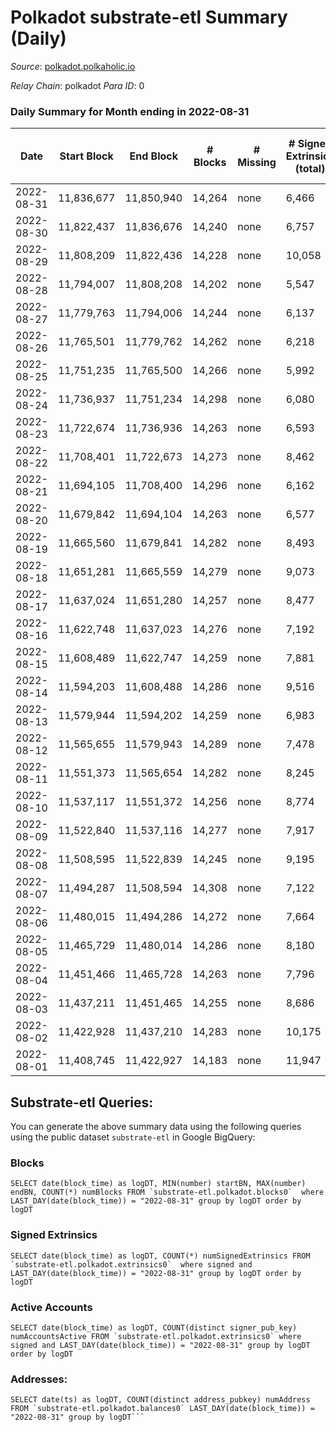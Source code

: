# Polkadot substrate-etl Summary (Daily)

_Source_: [polkadot.polkaholic.io](https://polkadot.polkaholic.io)

*Relay Chain*: polkadot
*Para ID*: 0



### Daily Summary for Month ending in 2022-08-31


| Date | Start Block | End Block | # Blocks | # Missing | # Signed Extrinsics (total) | # Active Accounts | # Addresses with Balances | # Events | # Transfers | # XCM Transfers In | # XCM Transfers Out |
| ---- | ----------- | --------- | -------- | --------- | --------------------------- | ----------------- | ------------------------- | -------- | ----------- | ------------------ | ------------------- |
| 2022-08-31 | 11,836,677 | 11,850,940 | 14,264 | none  | 6,466 |  | 1,048,665 | 401,433 | 5,001 ($44,581,190) | 89 ($379,637) | 213 ($700,674) |
| 2022-08-30 | 11,822,437 | 11,836,676 | 14,240 | none  | 6,757 |  |  | 404,747 | 5,921 ($75,307,658) | 122 ($273,776) | 222 ($653,233) |
| 2022-08-29 | 11,808,209 | 11,822,436 | 14,228 | none  | 10,058 |  |  | 431,269 | 8,685 ($107,800,165) | 130 ($460,626) | 236 ($572,762) |
| 2022-08-28 | 11,794,007 | 11,808,208 | 14,202 | none  | 5,547 |  |  | 359,317 | 4,292 ($23,344,122) | 85 ($228,274) | 150 ($122,508) |
| 2022-08-27 | 11,779,763 | 11,794,006 | 14,244 | none  | 6,137 |  |  | 361,078 | 4,874 ($20,188,780) | 80 ($218,444) | 178 ($183,950) |
| 2022-08-26 | 11,765,501 | 11,779,762 | 14,262 | none  | 6,218 | 2,773 | 1,049,243 | 360,005 | 4,835 ($48,792,107) | 101 ($992,088) | 176 ($378,858) |
| 2022-08-25 | 11,751,235 | 11,765,500 | 14,266 | none  | 5,992 | 2,756 | 1,048,744 | 363,363 | 4,587 ($18,865,916) | 94 ($223,610) | 147 ($2,059,477) |
| 2022-08-24 | 11,736,937 | 11,751,234 | 14,298 | none  | 6,080 | 2,839 | 1,048,273 | 364,171 | 4,639 ($25,597,495) | 83 ($1,028,012) | 153 ($280,291) |
| 2022-08-23 | 11,722,674 | 11,736,936 | 14,263 | none  | 6,593 | 2,928 | 1,047,728 | 368,832 | 5,235 ($27,988,951) | 115 ($1,384,939) | 182 ($872,041) |
| 2022-08-22 | 11,708,401 | 11,722,673 | 14,273 | none  | 8,462 | 4,878 | 1,046,917 | 384,067 | 7,063 ($36,804,853) | 86 ($216,728) | 217 ($2,422,620) |
| 2022-08-21 | 11,694,105 | 11,708,400 | 14,296 | none  | 6,162 | 2,778 |  | 362,713 | 4,795 ($12,604,023) | 102 ($225,586) | 205 ($211,630) |
| 2022-08-20 | 11,679,842 | 11,694,104 | 14,263 | none  | 6,577 | 2,842 |  | 373,311 | 5,421 ($31,112,451) | 94 ($748,694) | 227 ($597,113) |
| 2022-08-19 | 11,665,560 | 11,679,841 | 14,282 | none  | 8,493 | 3,572 | 1,045,069 | 382,550 | 7,363 ($53,052,430) | 131 ($1,346,455) | 295 ($1,127,187) |
| 2022-08-18 | 11,651,281 | 11,665,559 | 14,279 | none  | 9,073 | 4,621 |  | 388,089 | 7,354 ($89,544,711) | 139 ($821,169) | 193 ($536,772) |
| 2022-08-17 | 11,637,024 | 11,651,280 | 14,257 | none  | 8,477 | 3,723 | 1,043,417 | 382,412 | 6,889 ($40,861,739) | 95 ($1,365,012) | 237 ($2,688,145) |
| 2022-08-16 | 11,622,748 | 11,637,023 | 14,276 | none  | 7,192 | 3,259 |  | 370,893 | 5,710 ($59,558,630) | 156 ($274,021) | 402 ($989,322) |
| 2022-08-15 | 11,608,489 | 11,622,747 | 14,259 | none  | 7,881 | 3,594 | 1,041,687 | 378,626 | 6,349 ($54,536,199) | 176 ($689,561) | 557 ($965,912) |
| 2022-08-14 | 11,594,203 | 11,608,488 | 14,286 | none  | 9,516 | 4,128 | 1,040,807 | 396,105 | 8,307 ($37,296,816) | 540 ($4,543,347) | 1,461 ($2,560,851) |
| 2022-08-13 | 11,579,944 | 11,594,202 | 14,259 | none  | 6,983 | 3,239 | 1,039,769 | 365,664 | 5,388 ($25,719,840) | 276 ($1,262,529) | 371 ($2,697,868) |
| 2022-08-12 | 11,565,655 | 11,579,943 | 14,289 | none  | 7,478 | 3,307 | 1,039,019 | 375,171 | 5,827 ($31,317,697) | 258 ($2,925,795) | 428 ($723,290) |
| 2022-08-11 | 11,551,373 | 11,565,654 | 14,282 | none  | 8,245 | 3,758 | 1,038,126 | 381,097 | 6,759 ($271,150,764) | 298 ($5,209,918) | 481 ($7,029,871) |
| 2022-08-10 | 11,537,117 | 11,551,372 | 14,256 | none  | 8,774 | 3,923 | 1,037,177 | 387,744 | 7,253 ($56,531,498) | 401 ($2,008,445) | 560 ($2,665,348) |
| 2022-08-09 | 11,522,840 | 11,537,116 | 14,277 | none  | 7,917 | 3,580 | 1,036,086 | 372,353 | 6,314 ($78,857,967) | 305 ($792,118) | 484 ($1,172,662) |
| 2022-08-08 | 11,508,595 | 11,522,839 | 14,245 | none  | 9,195 | 4,319 |  | 384,282 | 7,532 ($72,953,089) | 321 ($1,039,774) | 489 ($717,596) |
| 2022-08-07 | 11,494,287 | 11,508,594 | 14,308 | none  | 7,122 | 3,151 | 1,034,720 | 365,442 | 5,502 ($36,376,186) | 259 ($490,156) | 426 ($571,860) |
| 2022-08-06 | 11,480,015 | 11,494,286 | 14,272 | none  | 7,664 | 3,407 |  | 368,643 | 6,170 ($40,161,034) | 307 ($940,478) | 652 ($1,367,529) |
| 2022-08-05 | 11,465,729 | 11,480,014 | 14,286 | none  | 8,180 | 3,617 |  | 384,751 | 6,522 ($83,026,706) | 249 ($1,602,003) | 509 ($2,598,383) |
| 2022-08-04 | 11,451,466 | 11,465,728 | 14,263 | none  | 7,796 | 3,436 | 1,032,691 | 371,656 | 6,119 ($68,674,998) | 242 ($985,754) | 580 ($659,543) |
| 2022-08-03 | 11,437,211 | 11,451,465 | 14,255 | none  | 8,686 | 3,520 | 1,032,047 | 378,954 | 6,667 ($133,670,192) | 204 ($743,974) | 433 ($494,358) |
| 2022-08-02 | 11,422,928 | 11,437,210 | 14,283 | none  | 10,175 | 3,710 | 1,031,336 | 388,361 | 7,170 ($121,003,608) | 532 ($4,401,130) | 874 ($2,600,829) |
| 2022-08-01 | 11,408,745 | 11,422,927 | 14,183 | none  | 11,947 | 5,221 | 1,030,589 | 399,822 | 9,952 ($65,645,796) | 572 ($694,152) | 2,465 ($1,217,213) |

## Substrate-etl Queries:
You can generate the above summary data using the following queries using the public dataset `substrate-etl` in Google BigQuery:


### Blocks
```
SELECT date(block_time) as logDT, MIN(number) startBN, MAX(number) endBN, COUNT(*) numBlocks FROM `substrate-etl.polkadot.blocks0`  where LAST_DAY(date(block_time)) = "2022-08-31" group by logDT order by logDT
```


### Signed Extrinsics
```
SELECT date(block_time) as logDT, COUNT(*) numSignedExtrinsics FROM `substrate-etl.polkadot.extrinsics0`  where signed and LAST_DAY(date(block_time)) = "2022-08-31" group by logDT order by logDT
```


### Active Accounts
```
SELECT date(block_time) as logDT, COUNT(distinct signer_pub_key) numAccountsActive FROM `substrate-etl.polkadot.extrinsics0` where signed and LAST_DAY(date(block_time)) = "2022-08-31" group by logDT order by logDT
```


### Addresses:
```
SELECT date(ts) as logDT, COUNT(distinct address_pubkey) numAddress FROM `substrate-etl.polkadot.balances0` LAST_DAY(date(block_time)) = "2022-08-31" group by logDT```

